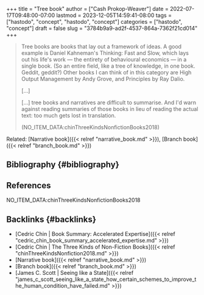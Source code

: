 +++
title = "Tree book"
author = ["Cash Prokop-Weaver"]
date = 2022-07-17T09:48:00-07:00
lastmod = 2023-12-05T14:59:41-08:00
tags = ["hastodo", "concept", "hastodo", "concept"]
categories = ["hastodo", "concept"]
draft = false
slug = "3784b9a9-ad2f-4537-864a-7362f21cd014"
+++

> Tree books are books that lay out a framework of ideas. A good example is Daniel Kahneman's Thinking: Fast and Slow, which lays out his life's work — the entirety of behavioural economics — in a single book. (So an entire field, like a tree of knowledge, in one book. Geddit, geddit?) Other books I can think of in this category are High Output Management by Andy Grove, and Principles by Ray Dalio.
>
> [...]
>
> [...] tree books and narratives are difficult to summarise. And I'd warn against reading summaries of those books in lieu of reading the actual text: too much gets lost in translation.
>
> (NO_ITEM_DATA:chinThreeKindsNonfictionBooks2018)

Related: [Narrative book]({{< relref "narrative_book.md" >}}), [Branch book]({{< relref "branch_book.md" >}})


## Bibliography {#bibliography}

## References

<style>.csl-entry{text-indent: -1.5em; margin-left: 1.5em;}</style><div class="csl-bib-body">
  <div class="csl-entry">NO_ITEM_DATA:chinThreeKindsNonfictionBooks2018</div>
</div>


## Backlinks {#backlinks}

-   [Cedric Chin | Book Summary: Accelerated Expertise]({{< relref "cedric_chin_book_summary_accelerated_expertise.md" >}})
-   [Cedric Chin | The Three Kinds of Non-Fiction Books]({{< relref "chinThreeKindsNonfiction2018.md" >}})
-   [Narrative book]({{< relref "narrative_book.md" >}})
-   [Branch book]({{< relref "branch_book.md" >}})
-   [James C. Scott | Seeing like a State]({{< relref "james_c_scott_seeing_like_a_state_how_certain_schemes_to_improve_the_human_condition_have_failed.md" >}})
